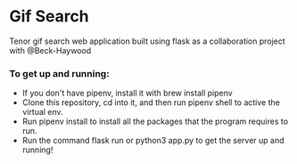 # Gif Search

Tenor gif search web application built using flask as a collaboration project with @Beck-Haywood

### To get up and running:
- If you don't have pipenv, install it with brew install pipenv
- Clone this repository, cd into it, and then run pipenv shell to active the virtual env.
- Run pipenv install to install all the packages that the program requires to run.
- Run the command flask run or python3 app.py to get the server up and running!
